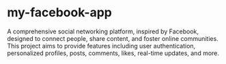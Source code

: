 # my-facebook-app
A comprehensive social networking platform, inspired by Facebook, designed to connect people, share content, and foster online communities. This project aims to provide features including user authentication, personalized profiles, posts, comments, likes, real-time updates, and more.
